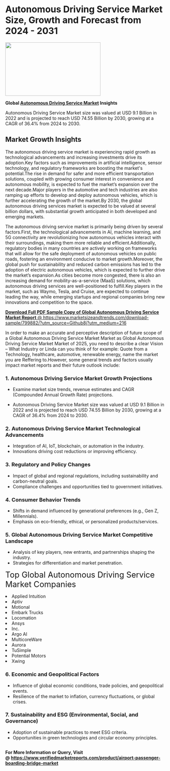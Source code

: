 <H1>Autonomous Driving Service Market Size, Growth and Forecast from 2024 - 2031</H1><img class="aligncenter size-medium wp-image-584254" src="https://thirdeyenews.in/wp-content/uploads/2024/09/Global-Market-Research-300x168.jpeg" alt="" width="300" height="168" /><p><strong>Global&nbsp;<a href="https://www.marketsizeandtrends.com/download-sample/799882/?utm_source=Github8j?utm_medium=216">Autonomous Driving Service Market</a> Insights</strong></p><p>Autonomous Driving Service Market size was valued at USD 9.1 Billion in 2022 and is projected to reach USD 74.55 Billion by 2030, growing at a CAGR of 36.4% from 2024 to 2030.</p><p><h2>Market Growth Insights</h2> <p>The autonomous driving service market is experiencing rapid growth as technological advancements and increasing investments drive its adoption.Key factors such as improvements in artificial intelligence, sensor technology, and regulatory frameworks are boosting the market's potential.The rise in demand for safer and more efficient transportation solutions, coupled with growing consumer interest in convenience and autonomous mobility, is expected to fuel the market’s expansion over the next decade.Major players in the automotive and tech industries are also ramping up efforts to develop and deploy autonomous vehicles, which is further accelerating the growth of the market.By 2030, the global autonomous driving services market is expected to be valued at several billion dollars, with substantial growth anticipated in both developed and emerging markets.</p> <p><a href="#"></a></p> <p>The autonomous driving service market is primarily being driven by several factors.First, the technological advancements in AI, machine learning, and 5G connectivity are revolutionizing how autonomous vehicles interact with their surroundings, making them more reliable and efficient.Additionally, regulatory bodies in many countries are actively working on frameworks that will allow for the safe deployment of autonomous vehicles on public roads, fostering an environment conducive to market growth.Moreover, the global push for sustainability and reduced carbon emissions has led to the adoption of electric autonomous vehicles, which is expected to further drive the market’s expansion.As cities become more congested, there is also an increasing demand for mobility-as-a-service (MaaS) solutions, which autonomous driving services are well-positioned to fulfill.Key players in the market, such as Waymo, Tesla, and Cruise, are expected to continue leading the way, while emerging startups and regional companies bring new innovations and competition to the space.<p><a href="#"></p><p><span class=""><strong>Download Full PDF Sample Copy of Global Autonomous Driving Service Market Report</strong> @ <a href="https://www.marketsizeandtrends.com/download-sample/799882/?utm_source=Github8j?utm_medium=216" target="_blank">https://www.marketsizeandtrends.com/download-sample/799882/?utm_source=Github8j?utm_medium=216</a></span></p><p>In order to make an accurate and perceptive description of future scope of a Global&nbsp;Autonomous Driving Service Market Market as Global&nbsp;Autonomous Driving Service Market Market of 2025, you need to describe a clear Vision &ndash; What Industry or Linda can you think of for example: Quote from a Technology, healthcare, automotive, renewable energy, name the market you are Reffering to.However, some general trends and factors usually impact market reports and their future outlook include:</p><h3>1.&nbsp;<strong>Autonomous Driving Service Market Growth Projections</strong></h3><ul><li>Examine market size trends, revenue estimates and CAGR (Compounded Annual Growth Rate) projections.</li><li><p>Autonomous Driving Service Market size was valued at USD 9.1 Billion in 2022 and is projected to reach USD 74.55 Billion by 2030, growing at a CAGR of 36.4% from 2024 to 2030.</p></li></ul><h3>2.&nbsp;<strong>Autonomous Driving Service Market Technological Advancements</strong></h3><ul><li>Integration of AI, IoT, blockchain, or automation in the industry.</li><li>Innovations driving cost reductions or improving efficiency.</li></ul><h3>3.&nbsp;<strong>Regulatory and Policy Changes</strong></h3><ul><li>Impact of global and regional regulations, including sustainability and carbon-neutral goals.</li><li>Compliance challenges and opportunities tied to government initiatives.</li></ul><h3>4.&nbsp;<strong>Consumer Behavior Trends</strong></h3><ul><li>Shifts in demand influenced by generational preferences (e.g., Gen Z, Millennials).</li><li>Emphasis on eco-friendly, ethical, or personalized products/services.</li></ul><h3>5.&nbsp;<strong>Global Autonomous Driving Service Market Competitive Landscape</strong></h3><ul><li>Analysis of key players, new entrants, and partnerships shaping the industry.</li><li>Strategies for differentiation and market penetration.</li></ul><p data-pm-slice="1 1 []"><span style="color: inherit; font-family: inherit; font-size: 25px;">Top Global Autonomous Driving Service Market Companies</span></p><div class="" data-test-id=""><p><li>Applied Intuition</li><li> Aptiv</li><li> Motional</li><li> Embark Trucks</li><li> Locomation</li><li> Ansys</li><li> Inc.</li><li> Argo AI</li><li> MulticoreWare</li><li> Aurora</li><li> TuSimple</li><li> Potential Motors</li><li> Xwing</li></p></div><h3>6.&nbsp;<strong>Economic and Geopolitical Factors</strong></h3><ul><li>Influence of global economic conditions, trade policies, and geopolitical events.</li><li>Resilience of the market to inflation, currency fluctuations, or global crises.</li></ul><h3>7.&nbsp;<strong>Sustainability and ESG (Environmental, Social, and Governance)</strong></h3><ul><li>Adoption of sustainable practices to meet ESG criteria.</li><li>Opportunities in green technologies and circular economy principles.</li></ul><h2><strong style="font-size: 14px;">For More Information or Query, Visit @&nbsp;</strong><a style="background-color: #ffffff; font-size: 14px;" href="https://www.marketsizeandtrends.com/report/autonomous-driving-service-market/" target="_blank">https://www.verifiedmarketreports.com/product/airport-passenger-boarding-bridge-market</a></h2>